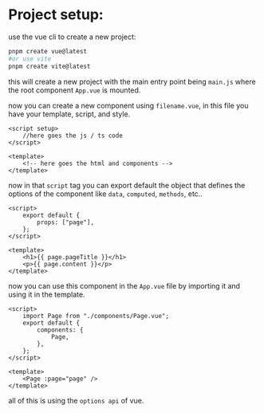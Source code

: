 <!-- @format -->

# Project setup:

use the vue cli to create a new project:

```powershell
pnpm create vue@latest
#or use vite
pnpm create vite@latest
```

this will create a new project with the main entry point being `main.js` where the root component `App.vue` is mounted.

now you can create a new component using `filename.vue`, in this file you have your template, script, and style.

```vue
<script setup>
	//here goes the js / ts code
</script>

<template>
	<!-- here goes the html and components -->
</template>
```

now in that `script` tag you can export default the object that defines the options of the component like `data`, `computed`, `methods`, etc..

```vue
<script>
	export default {
		props: ["page"],
	};
</script>

<template>
	<h1>{{ page.pageTitle }}</h1>
	<p>{{ page.content }}</p>
</template>
```

now you can use this component in the `App.vue` file by importing it and using it in the template.

```vue
<script>
	import Page from "./components/Page.vue";
	export default {
		components: {
			Page,
		},
	};
</script>

<template>
	<Page :page="page" />
</template>
```

all of this is using the `options api` of vue.
